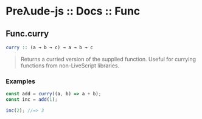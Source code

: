 # Preλude-js :: Docs :: Func

## Func.curry

```haskell
curry :: (a → b → c) → a → b → c
```

> Returns a curried version of the supplied function. Useful for currying functions from non-LiveScript libraries.

### Examples
```javascript
const add = curry((a, b) => a + b);
const inc = add(1);

inc(2); //=> 3

```

